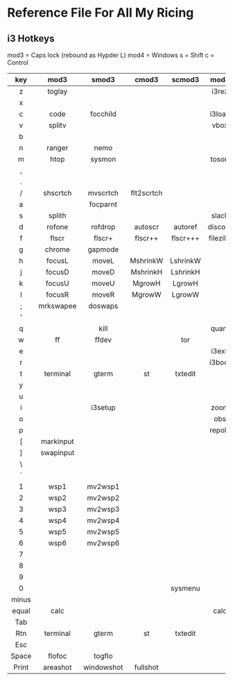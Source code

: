 # Reference File For All My Ricing

## i3 Hotkeys

mod3 = Caps lock (rebound as Hypder L)
mod4 = Windows
s = Shift
c = Control

| key   | mod3      | smod3      | cmod3      | scmod3   | mod4      | smod4 | cmod4    | scmod4 |
| :---: | :-------: | :--------: | :--------: | :------: | :-------: | :---: | :------: | :----: |
| z     | toglay    |            |            |          | i3rez     |       |          |        |
| x     |           |            |            |          |           |       |          |        |
| c     | code      | focchild   |            |          | i3load    |       |          |        |
| v     | splitv    |            |            |          | vbox      |       |          |        |
| b     |           |            |            |          |           |       |          |        |
| n     | ranger    | nemo       |            |          |           |       |          |        |
| m     | htop      | sysmon     |            |          | tosort    |       |          |        |
| ,     |           |            |            |          |           |       |          |        |
| .     |           |            |            |          |           |       |          |        |
| /     | shscrtch  | mvscrtch   | flt2scrtch |          |           |       |          |        |
| a     |           | focparnt   |            |          |           |       |          |        |
| s     | splith    |            |            |          | slack     |       |          |        |
| d     | rofone    | rofdrop    | autoscr    | autoref  | discord   |       |          |        |
| f     | flscr     | flscr+     | flscr++    | flscr+++ | filezilla |       |          |        |
| g     | chrome    | gapmode    |            |          |           |       |          |        |
| h     | focusL    | moveL      | MshrinkW   | LshrinkW |           |       | SshrinkW |        |
| j     | focusD    | moveD      | MshrinkH   | LshrinkH |           |       | SshrinkH |        |
| k     | focusU    | moveU      | MgrowH     | LgrowH   |           |       | SgrowH   |        |
| l     | focusR    | moveR      | MgrowW     | LgrowW   |           |       | SgrowW   | i3lock |
| ;     | mrkswapee | doswaps    |            |          |           |       |          |        |
| '     |           |            |            |          |           |       |          |        |
| q     |           | kill       |            |          | quant     |       |          |        |
| w     | ff        | ffdev      |            | tor      |           |       |          |        |
| e     |           |            |            |          | i3exit    |       |          |        |
| r     |           |            |            |          | i3boot    |       |          |        |
| t     | terminal  | gterm      | st         | txtedit  |           |       |          |        |
| y     |           |            |            |          |           |       |          |        |
| u     |           |            |            |          |           |       |          |        |
| i     |           | i3setup    |            |          | zoom      |       |          |        |
| o     |           |            |            |          | obs       |       |          |        |
| p     |           |            |            |          | repoly    |       |          |        |
| [     | markinput |            |            |          |           |       |          |        |
| ]     | swapinput |            |            |          |           |       |          |        |
| \\    |           |            |            |          |           |       |          |        |
| \`    |           |            |            |          |           |       |          |        |
| 1     | wsp1      | mv2wsp1    |            |          |           |       |          |        |
| 2     | wsp2      | mv2wsp2    |            |          |           |       |          |        |
| 3     | wsp3      | mv2wsp3    |            |          |           |       |          |        |
| 4     | wsp4      | mv2wsp4    |            |          |           |       |          |        |
| 5     | wsp5      | mv2wsp5    |            |          |           |       |          |        |
| 6     | wsp6      | mv2wsp6    |            |          |           |       |          |        |
| 7     |           |            |            |          |           |       |          |        |
| 8     |           |            |            |          |           |       |          |        |
| 9     |           |            |            |          |           |       |          |        |
| 0     |           |            |            | sysmenu  |           |       |          |        |
| minus |           |            |            |          |           |       |          |        |
| equal | calc      |            |            |          | calc      |       |          |        |
| Tab   |           |            |            |          |           |       |          |        |
| Rtn   | terminal  | gterm      | st         | txtedit  |           |       |          |        |
| Esc   |           |            |            |          |           |       |          |        |
| Space | flofoc    | togflo     |            |          |           |       |          |        |
| Print | areashot  | windowshot | fullshot   |          |           |       |          |        |
